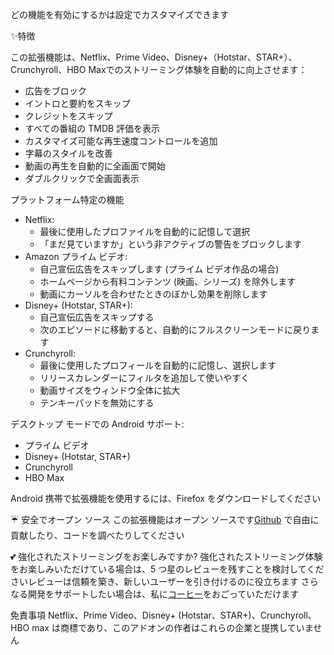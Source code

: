 どの機能を有効にするかは設定でカスタマイズできます

✨特徴

この拡張機能は、Netflix、Prime Video、Disney+（Hotstar、STAR+）、Crunchyroll、HBO Maxでのストリーミング体験を自動的に向上させます：
<ul>
<li>広告をブロック</li>
<li>イントロと要約をスキップ</li>
<li>クレジットをスキップ</li>
<li>すべての番組の TMDB 評価を表示</li>
<li>カスタマイズ可能な再生速度コントロールを追加</li>
<li>字幕のスタイルを改善</li>
<li>動画の再生を自動的に全画面で開始</li>
<li>ダブルクリックで全画面表示</li>
</ul>

プラットフォーム特定の機能
<ul>
<li>Netflix:
  <ul>
    <li>最後に使用したプロファイルを自動的に記憶して選択</li>
    <li>「まだ見ていますか」という非アクティブの警告をブロックします</li>
  </ul>
</li>

<li>Amazon プライム ビデオ:
  <ul>
    <li>自己宣伝広告をスキップします (プライム ビデオ作品の場合)</li>
    <li>ホームページから有料コンテンツ (映画、シリーズ) を除外します</li>
    <li>動画にカーソルを合わせたときのぼかし効果を削除します</li>
  </ul>
</li>

<li>Disney+ (Hotstar, STAR+):
  <ul>
    <li>自己宣伝広告をスキップする</li>
    <li>次のエピソードに移動すると、自動的にフルスクリーンモードに戻ります</li>
  </ul>
</li>

<li>Crunchyroll:
  <ul>
    <li>最後に使用したプロフィールを自動的に記憶し、選択します</li>
    <li>リリースカレンダーにフィルタを追加して使いやすく</li>
    <li>動画サイズをウィンドウ全体に拡大</li>
    <li>テンキーパッドを無効にする</li>
  </ul>
</li>
</ul>

デスクトップ モードでの Android サポート: 
<ul>
<li>プライム ビデオ</li>
<li>Disney+ (Hotstar, STAR+)</li>
<li>Crunchyroll</li>
<li>HBO Max</li>
</ul>
Android 携帯で拡張機能を使用するには、Firefox をダウンロードしてください

☔ 安全でオープン ソース
この拡張機能はオープン ソースです<a href="https://github.com/Dreamlinerm/Netflix-Prime-Auto-Skip" target="_blank">Github</a> で自由に貢献したり、コードを調べたりしてください

💕 強化されたストリーミングをお楽しみですか?
強化されたストリーミング体験をお楽しみいただけている場合は、5 つ星のレビューを残すことを検討してくださいレビューは信頼を築き、新しいユーザーを引き付けるのに役立ちます
さらなる開発をサポートしたい場合は、私に<a href="https://github.com/sponsors/Dreamlinerm" target="_blank">コーヒー</a>をおごっていただけます

免責事項
Netflix、Prime Video、Disney+ (Hotstar、STAR+)、Crunchyroll、HBO max は商標であり、このアドオンの作者はこれらの企業と提携していません
